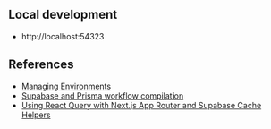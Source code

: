 ## Local development

- http://localhost:54323

## References

- [Managing Environments](https://supabase.com/docs/guides/cli/managing-environments)
- [Supabase and Prisma workflow compilation](https://github.com/orgs/supabase/discussions/7659)
- [Using React Query with Next.js App Router and Supabase Cache Helpers](https://supabase.com/blog/react-query-nextjs-app-router-cache-helpers)
